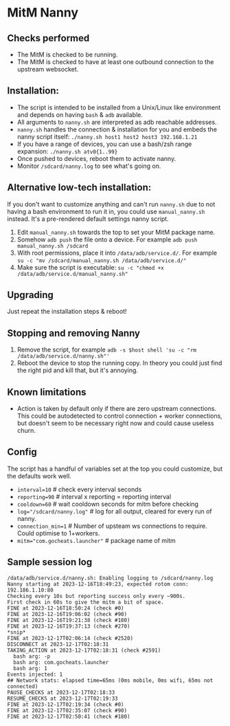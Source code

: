 # MitM Nanny

## Checks performed
- The MitM is checked to be running.
- The MitM is checked to have at least one outbound connection to the upstream websocket.

## Installation:
- The script is intended to be installed from a Unix/Linux like environment and depends on having `bash` & `adb` available.
- All arguments to `nanny.sh` are interpreted as adb reachable addresses.
- `nanny.sh` handles the connection & installation for you and embeds the nanny script itself: `./nanny.sh host1 host2 host3 192.168.1.21`
- If you have a range of devices, you can use a bash/zsh range expansion: `./nanny.sh atv0{1..99}`
- Once pushed to devices, reboot them to activate nanny.
- Monitor `/sdcard/nanny.log` to see what's going on.

## Alternative low-tech installation:
If you don't want to customize anything and can't run `nanny.sh` due to not having a bash environment to run it in, you could use `manual_nanny.sh` instead. It's a pre-rendered default settings nanny script.
1. Edit `manual_nanny.sh` towards the top to set your MitM package name.
1. Somehow `adb push` the file onto a device. For example `adb push manual_nanny.sh /sdcard`
2. With root permissions, place it into `/data/adb/service.d/`. For example `su -c "mv /sdcard/manual_nanny.sh /data/adb/service.d/"`
3. Make sure the script is executable: `su -c "chmod +x /data/adb/service.d/manual_nanny.sh"`

## Upgrading
Just repeat the installation steps & reboot!

## Stopping and removing Nanny
1. Remove the script, for example `adb -s $host shell 'su -c "rm /data/adb/service.d/nanny.sh"'`
2. Reboot the device to stop the running copy. In theory you could just find the right pid and kill that, but it's annoying.

## Known limitations
- Action is taken by default only if there are zero upstream connections. This could be autodetected to control connection + worker connections, but doesn't seem to be necessary right now and could cause useless churn.


## Config
The script has a handful of variables set at the top you could customize, but the defaults work well.
- `interval=10` # check every interval seconds
- `reporting=90` # interval x reporting = reporting interval
- `cooldown=60` # wait cooldown seconds for mitm before checking
- `log="/sdcard/nanny.log"` # log for all output, cleared for every run of nanny.
- `connection_min=1` # Number of upsteam ws connections to require. Could optimise to 1+workers.
- `mitm="com.gocheats.launcher"` # package name of mitm

## Sample session log
```
/data/adb/service.d/nanny.sh: Enabling logging to /sdcard/nanny.log
Nanny starting at 2023-12-16T18:49:23, expected rotom conn: 192.186.1.10:80
Checking every 10s but reporting success only every ~900s.
First check in 60s to give the mitm a bit of space.
FINE at 2023-12-16T18:50:24 (check #0)
FINE at 2023-12-16T19:06:02 (check #90)
FINE at 2023-12-16T19:21:38 (check #180)
FINE at 2023-12-16T19:37:13 (check #270)
*snip*
FINE at 2023-12-17T02:06:14 (check #2520)
DISCONNECT at 2023-12-17T02:18:31
TAKING_ACTION at 2023-12-17T02:18:31 (check #2591)
  bash arg: -p
  bash arg: com.gocheats.launcher
  bash arg: 1
Events injected: 1
## Network stats: elapsed time=65ms (0ms mobile, 0ms wifi, 65ms not connected)
PAUSE_CHECKS at 2023-12-17T02:18:33
RESUME_CHECKS at 2023-12-17T02:19:33
FINE at 2023-12-17T02:19:34 (check #0)
FINE at 2023-12-17T02:35:07 (check #90)
FINE at 2023-12-17T02:50:41 (check #180)
```
